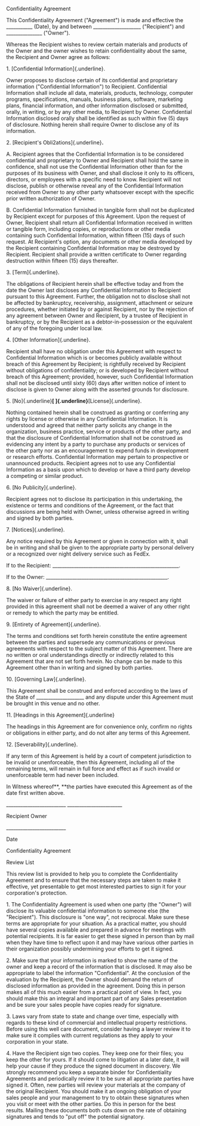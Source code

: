 Confidentiality Agreement

This Confidentiality Agreement (\"Agreement\") is made and effective the
\_\_\_\_\_\_\_\_\_\_\_ (Date), by and between
\_\_\_\_\_\_\_\_\_\_\_\_\_\_\_\_\_\_\_\_ (\"Recipient\") and
\_\_\_\_\_\_\_\_\_\_\_\_\_\_\_ (\"Owner\").

Whereas the Recipient wishes to review certain materials and products of
the Owner and the owner wishes to retain confidentiality about the same,
the Recipient and Owner agree as follows:

1\. [Confidential Information]{.underline}.

Owner proposes to disclose certain of its confidential and proprietary
information (\"Confidential Information\") to Recipient. Confidential
Information shall include all data, materials, products, technology,
computer programs, specifications, manuals, business plans, software,
marketing plans, financial information, and other information disclosed
or submitted, orally, in writing, or by any other media, to Recipient by
Owner. Confidential Information disclosed orally shall be identified as
such within five (5) days of disclosure. Nothing herein shall require
Owner to disclose any of its information.

2\. [Recipient\'s Obli2ations]{.underline}**.**

A. Recipient agrees that the Confidential Information is to be
considered confidential and proprietary to Owner and Recipient shall
hold the same in confidence, shall not use the Confidential Information
other than for the purposes of its business with Owner, and shall
disclose it only to its officers, directors, or employees with a
specific need to know. Recipient will not disclose, publish or otherwise
reveal any of the Confidential Information received from Owner to any
other party whatsoever except with the specific prior written
authorization of Owner.

B. Confidential Information furnished in tangible form shall not be
duplicated by Recipient except for purposes of this Agreement. Upon the
request of Owner, Recipient shall return all Confidential Information
received in written or tangible form, including copies, or reproductions
or other media containing such Confidential Information, within fifteen
(15) days of such request. At Recipient\'s option, any documents or
other media developed by the Recipient containing Confidential
Information may be destroyed by Recipient. Recipient shall provide a
written certificate to Owner regarding destruction within fifteen (15)
days thereafter.

3\. [Term]{.underline}.

The obligations of Recipient herein shall be effective today and from
the date the Owner last discloses any Confidential Information to
Recipient pursuant to this Agreement. Further, the obligation not to
disclose shall not be affected by bankruptcy, receivership, assignment,
attachment or seizure procedures, whether initiated by or against
Recipient, nor by the rejection of any agreement between Owner and
Recipient, by a trustee of Recipient in bankruptcy, or by the Recipient
as a debtor-in-possession or the equivalent of any of the foregoing
under local law.

4\. [Other Information]{.underline}.

Recipient shall have no obligation under this Agreement with respect to
Confidential Information which is or becomes publicly available without
breach of this Agreement by Recipient; is rightfully received by
Recipient without obligations of confidentiality; or is developed by
Recipient without breach of this Agreement; provided, however, such
Confidential Information shall not be disclosed until sixty (60) days
after written notice of intent to disclose is given to Owner along with
the asserted grounds for disclosure.

5\. [No]{.underline}**[ ]{.underline}**[License]{.underline}.

Nothing contained herein shall be construed as granting or conferring
any rights by license or otherwise in any Confidential Information. It
is understood and agreed that neither party solicits any change in the
organization, business practice, service or products of the other party,
and that the disclosure of Confidential Information shall not be
construed as evidencing any intent by a party to purchase any products
or services of the other party nor as an encouragement to expend funds
in development or research efforts. Confidential Information may pertain
to prospective or unannounced products. Recipient agrees not to use any
Confidential Information as a basis upon which to develop or have a
third party develop a competing or similar product.

6\. [No Publicity]{.underline}.

Recipient agrees not to disclose its participation in this undertaking,
the existence or terms and conditions of the Agreement, or the fact that
discussions are being held with Owner, unless otherwise agreed in
writing and signed by both parties.

7\. [Notices]{.underline}.

Any notice required by this Agreement or given in connection with it,
shall be in writing and shall be given to the appropriate party by
personal delivery or a recognized over night delivery service such as
FedEx.

If to the Recipient:
\_\_\_\_\_\_\_\_\_\_\_\_\_\_\_\_\_\_\_\_\_\_\_\_\_\_\_\_\_\_\_\_\_\_\_\_\_\_\_\_\_\_\_\_\_\_\_\_\_\_\_\_\_.

If to the Owner:
\_\_\_\_\_\_\_\_\_\_\_\_\_\_\_\_\_\_\_\_\_\_\_\_\_\_\_\_\_\_\_\_\_\_\_\_\_\_\_\_\_\_\_\_\_\_\_\_\_\_\_.

8\. [No Waiver]{.underline}.

The waiver or failure of either party to exercise in any respect any
right provided in this agreement shall not be deemed a waiver of any
other right or remedy to which the party may be entitled.

9\. [Entirety of Agreement]{.underline}.

The terms and conditions set forth herein constitute the entire
agreement between the parties and supersede any communications or
previous agreements with respect to the subject matter of this
Agreement. There are no written or oral understandings directly or
indirectly related to this Agreement that are not set forth herein. No
change can be made to this Agreement other than in writing and signed by
both parties.

10\. [Governing Law]{.underline}.

This Agreement shall be construed and enforced according to the laws of
the State of \_\_\_\_\_\_\_\_\_\_\_\_\_\_\_\_\_\_\_\_ and any dispute
under this Agreement must be brought in this venue and no other.

11\. [Headings in this Agreement]{.underline}

The headings in this Agreement are for convenience only, confirm no
rights or obligations in either party, and do not alter any terms of
this Agreement.

12\. [Severability]{.underline}.

If any term of this Agreement is held by a court of competent
jurisdiction to be invalid or unenforceable, then this Agreement,
including all of the remaining terms, will remain in full force and
effect as if such invalid or unenforceable term had never been included.

In Witness whereof**, **the parties have executed this Agreement as of
the date first written above.

\_\_\_\_\_\_\_\_\_\_\_\_\_\_\_\_\_\_\_\_\_\_\_\_\_
\_\_\_\_\_\_\_\_\_\_\_\_\_\_\_\_\_\_\_\_\_\_\_

Recipient Owner

\_\_\_\_\_\_\_\_\_\_\_\_\_\_\_\_\_\_\_\_\_\_\_\_\_

Date

Confidentiality Agreement

Review List

This review list is provided to help you to complete the Confidentiality
Agreement and to ensure that the necessary steps are taken to make it
effective, yet presentable to get most interested parties to sign it for
your corporation's protection.

1\. The Confidentiality Agreement is used when one party (the \"Owner\")
will disclose its valuable confidential information to someone else (the
\"Recipient\"). This disclosure is \"one way\", not reciprocal. Make
sure these terms are appropriate for your situation. As a practical
matter, you should have several copies available and prepared in advance
for meetings with potential recipients. It is far easier to get these
signed in person than by mail when they have time to reflect upon it and
may have various other parties in their organization possibly
undermining your efforts to get it signed.

2\. Make sure that your information is marked to show the name of the
owner and keep a record of the information that is disclosed. It may
also be appropriate to label the information \"Confidential\". At the
conclusion of the evaluation by the Recipient, the Owner should demand
the return of disclosed information as provided in the agreement. Doing
this in person makes all of this much easier from a practical point of
view. In fact, you should make this an integral and important part of
any Sales presentation and be sure your sales people have copies ready
for signature.

3\. Laws vary from state to state and change over time, especially with
regards to these kind of commercial and intellectual property
restrictions. Before using this well care document, consider having a
lawyer review it to make sure it complies with current regulations as
they apply to your corporation in your state.

4\. Have the Recipient sign two copies. They keep one for their files;
you keep the other for yours. If it should come to litigation at a later
date, it will help your cause if they produce the signed document in
discovery. We strongly recommend you keep a separate binder for
Confidentiality Agreements and periodically review it to be sure all
appropriate parties have signed it. Often, new parties will review your
materials at the company of the original Recipient. You should make it
an ongoing obligation of your sales people and your management to try to
obtain these signatures when you visit or meet with the other parties.
Do this in person for the best results. Mailing these documents both
cuts down on the rate of obtaining signatures and tends to "put off" the
potential signatory.

